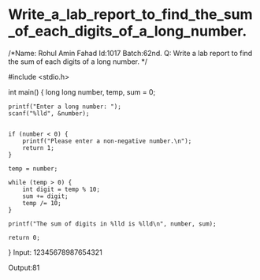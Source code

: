 # Write_a_lab_report_to_find_the_sum_of_each_digits_of_a_long_number.

/*Name: Rohul Amin Fahad 
Id:1017
Batch:62nd. 
Q: Write a lab report to find the sum of each digits of a long number. */

 #include <stdio.h>

int main() {
    long long number, temp, sum = 0;
    
    printf("Enter a long number: ");
    scanf("%lld", &number);
    
   
    if (number < 0) {
        printf("Please enter a non-negative number.\n");
        return 1;
    }
    
    temp = number;
    
    while (temp > 0) {
        int digit = temp % 10; 
        sum += digit;
        temp /= 10;
    }
    
    printf("The sum of digits in %lld is %lld\n", number, sum);
    
    return 0;
}
Input: 12345678987654321

Output:81

